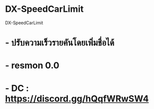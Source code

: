# DX-SpeedCarLimit
DX-SpeedCarLimit

# - ปรับความเร็วรายคันโดยเพิ่มชื่อได้
# - resmon 0.0

# - DC : https://discord.gg/hQqfWRwSW4
